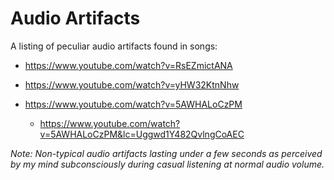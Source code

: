 # Audio Artifacts

A listing of peculiar audio artifacts found in songs:

- https://www.youtube.com/watch?v=RsEZmictANA

- https://www.youtube.com/watch?v=yHW32KtnNhw

- https://www.youtube.com/watch?v=5AWHALoCzPM
   - https://www.youtube.com/watch?v=5AWHALoCzPM&lc=Uggwd1Y482QvlngCoAEC  


_Note: Non-typical audio artifacts lasting under a few seconds as perceived by my mind subconsciously during casual listening at normal audio volume._
